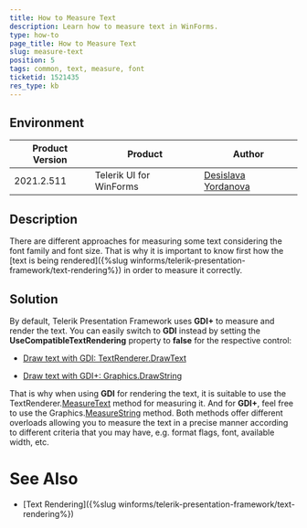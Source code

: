 ```yaml
---
title: How to Measure Text
description: Learn how to measure text in WinForms.
type: how-to
page_title: How to Measure Text
slug: measure-text
position: 5
tags: common, text, measure, font
ticketid: 1521435
res_type: kb
---
```



## Environment
|Product Version|Product|Author|
|----|----|----|
|2021.2.511|Telerik UI for WinForms|[Desislava Yordanova](https://www.telerik.com/blogs/author/desislava-yordanova)|

## Description

There are different approaches for measuring some text considering the font family and font size. That is why it is important to know first how the [text is being rendered]({%slug winforms/telerik-presentation-framework/text-rendering%}) in order to measure it correctly.

## Solution

By default, Telerik Presentation Framework uses **GDI+** to measure and render the text. You can easily switch to **GDI** instead by setting the **UseCompatibleTextRendering** property to **false** for the respective control:

* [Draw text with GDI: TextRenderer.DrawText](https://docs.microsoft.com/en-us/dotnet/desktop/winforms/advanced/how-to-draw-text-with-gdi?view=netframeworkdesktop-4.8) 

* [Draw text with GDI+: Graphics.DrawString](https://docs.microsoft.com/en-us/windows/win32/gdiplus/-gdiplus-drawing-text-use) 

That is why when using **GDI** for rendering the text, it is suitable to use the TextRenderer.[MeasureText](https://docs.microsoft.com/en-us/dotnet/api/system.windows.forms.textrenderer.measuretext?redirectedfrom=MSDN&view=net-5.0#overloads) method for measuring it. And for **GDI+**, feel free to use the Graphics.[MeasureString](https://docs.microsoft.com/en-us/dotnet/api/system.drawing.graphics.measurestring?view=net-5.0) method. Both methods offer different overloads allowing you to measure the text in a precise manner according to different criteria that you may have, e.g. format flags, font, available width, etc.

# See Also

* [Text Rendering]({%slug winforms/telerik-presentation-framework/text-rendering%})

